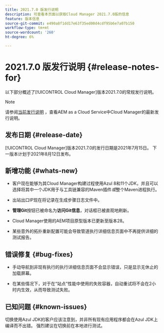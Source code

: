 ```yaml
---
title: 2021.7.0 版发行说明
description: 可查看本页面以获取Cloud Manager 2021.7.0版的信息
feature: 版本信息
source-git-commit: e490a8f1dd17e63f35ed00d4cdf95b6e7a07b150
workflow-type: tm+mt
source-wordcount: '260'
ht-degree: 6%

---
```


# 2021.7.0 版发行说明 {#release-notes-for}

以下部分概述了[!UICONTROL Cloud Manager]版本2021.7.0的常规发行说明。

>[!NOTE]
>请参阅[当前发行说明](https://experienceleague.adobe.com/docs/experience-manager-cloud-service/onboarding/getting-access/release-notes-cloud-manager/release-notes-cm-current.html?lang=en#getting-access) ，查看AEM as a Cloud Service中Cloud Manager的最新发行说明。

## 发布日期 {#release-date}

[!UICONTROL Cloud Manager]版本2021.7.0的发行日期是2021年7月15日。
下一版本计划于2021年8月12日发布。

## 新增功能 {#whats-new}

* 客户现在能够为其Cloud Manager构建过程使用Azul 8和11个JDK，并且可以选择将其中一个JDK用于与工具链兼容的Maven插件&#x200B;*或*&#x200B;整个Maven进程执行。

* 出站出口IP现在将记录在生成步骤日志文件中。

* **管理Git**&#x200B;按钮已被命名为&#x200B;**访问Git信息**，对话框已被直观地刷新。

* Cloud Manager使用的AEM项目原型版本已更新至版本28。

* 某些意外的拓扑重新配置可能会导致管道执行详细信息页面中不再提供详细的测试报告。

## 错误修复 {#bug-fixes}

* 手动导航到非现有执行的执行详细信息页面不会显示错误，只是显示无休止的加载屏幕。

* 在某些情况下，对于在“站点”性能中使用的失败容器，自动重试将不会在2小时内生效，从而导致测试失败。

## 已知问题 {#known-issues}

切换使用Azul JDK的客户应该注意到，并非所有现有应用程序都会在Azul JDK上编译而不出错。 强烈建议在切换前在本地进行测试。